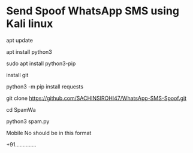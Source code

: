 # Send Spoof WhatsApp SMS using Kali linux 

apt update

apt install python3

sudo apt install python3-pip

install git

python3 -m pip install requests

git clone https://github.com/SACHINSIROHI47/WhatsApp-SMS-Spoof.git

cd SpamWa

python3 spam.py

Mobile No should be in this format

+91..............
